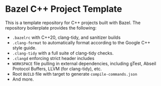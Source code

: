 # Bazel C++ Project Template

This is a template repository for C++ projects built with Bazel. The repository
boilerplate provides the following:

* `.bazelrc` with C++20, clang-tidy, and sanitizer builds
* `.clang-format` to automatically format according to the Google C++ style
  guide.
* `.clang-tidy` with a full suite of clang-tidy checks.
* `.clangd` enforcing strict header includes
* `WORKSPACE` file pulling in external dependencies, including gTest, Abseil
  Protocol Buffers, LLVM (for clang-tidy), etc.
* Root `BUILD` file with target to generate `compile-commands.json`
* And more.
